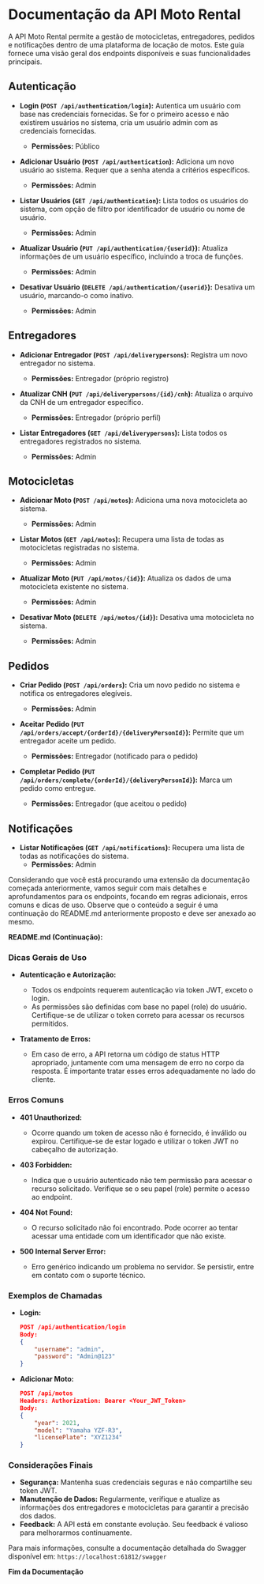 # Documentação da API Moto Rental

A API Moto Rental permite a gestão de motocicletas, entregadores, pedidos e notificações dentro de uma plataforma de locação de motos. Este guia fornece uma visão geral dos endpoints disponíveis e suas funcionalidades principais.

## Autenticação

- **Login (`POST /api/authentication/login`):** Autentica um usuário com base nas credenciais fornecidas. Se for o primeiro acesso e não existirem usuários no sistema, cria um usuário admin com as credenciais fornecidas.
  - **Permissões:** Público

- **Adicionar Usuário (`POST /api/authentication`):** Adiciona um novo usuário ao sistema. Requer que a senha atenda a critérios específicos.
  - **Permissões:** Admin

- **Listar Usuários (`GET /api/authentication`):** Lista todos os usuários do sistema, com opção de filtro por identificador de usuário ou nome de usuário.
  - **Permissões:** Admin

- **Atualizar Usuário (`PUT /api/authentication/{userid}`):** Atualiza informações de um usuário específico, incluindo a troca de funções.
  - **Permissões:** Admin

- **Desativar Usuário (`DELETE /api/authentication/{userid}`):** Desativa um usuário, marcando-o como inativo.
  - **Permissões:** Admin

## Entregadores

- **Adicionar Entregador (`POST /api/deliverypersons`):** Registra um novo entregador no sistema.
  - **Permissões:** Entregador (próprio registro)

- **Atualizar CNH (`PUT /api/deliverypersons/{id}/cnh`):** Atualiza o arquivo da CNH de um entregador específico.
  - **Permissões:** Entregador (próprio perfil)

- **Listar Entregadores (`GET /api/deliverypersons`):** Lista todos os entregadores registrados no sistema.
  - **Permissões:** Admin

## Motocicletas

- **Adicionar Moto (`POST /api/motos`):** Adiciona uma nova motocicleta ao sistema.
  - **Permissões:** Admin

- **Listar Motos (`GET /api/motos`):** Recupera uma lista de todas as motocicletas registradas no sistema.
  - **Permissões:** Admin

- **Atualizar Moto (`PUT /api/motos/{id}`):** Atualiza os dados de uma motocicleta existente no sistema.
  - **Permissões:** Admin

- **Desativar Moto (`DELETE /api/motos/{id}`):** Desativa uma motocicleta no sistema.
  - **Permissões:** Admin

## Pedidos

- **Criar Pedido (`POST /api/orders`):** Cria um novo pedido no sistema e notifica os entregadores elegíveis.
  - **Permissões:** Admin

- **Aceitar Pedido (`PUT /api/orders/accept/{orderId}/{deliveryPersonId}`):** Permite que um entregador aceite um pedido.
  - **Permissões:** Entregador (notificado para o pedido)

- **Completar Pedido (`PUT /api/orders/complete/{orderId}/{deliveryPersonId}`):** Marca um pedido como entregue.
  - **Permissões:** Entregador (que aceitou o pedido)

## Notificações

- **Listar Notificações (`GET /api/notifications`):** Recupera uma lista de todas as notificações do sistema.
  - **Permissões:** Admin


Considerando que você está procurando uma extensão da documentação começada anteriormente, vamos seguir com mais detalhes e aprofundamentos para os endpoints, focando em regras adicionais, erros comuns e dicas de uso. Observe que o conteúdo a seguir é uma continuação do README.md anteriormente proposto e deve ser anexado ao mesmo.

**README.md (Continuação):**

### Dicas Gerais de Uso

- **Autenticação e Autorização:** 
  - Todos os endpoints requerem autenticação via token JWT, exceto o login.
  - As permissões são definidas com base no papel (role) do usuário. Certifique-se de utilizar o token correto para acessar os recursos permitidos.

- **Tratamento de Erros:**
  - Em caso de erro, a API retorna um código de status HTTP apropriado, juntamente com uma mensagem de erro no corpo da resposta. É importante tratar esses erros adequadamente no lado do cliente.

### Erros Comuns

- **401 Unauthorized:** 
  - Ocorre quando um token de acesso não é fornecido, é inválido ou expirou. Certifique-se de estar logado e utilizar o token JWT no cabeçalho de autorização.

- **403 Forbidden:** 
  - Indica que o usuário autenticado não tem permissão para acessar o recurso solicitado. Verifique se o seu papel (role) permite o acesso ao endpoint.

- **404 Not Found:** 
  - O recurso solicitado não foi encontrado. Pode ocorrer ao tentar acessar uma entidade com um identificador que não existe.

- **500 Internal Server Error:** 
  - Erro genérico indicando um problema no servidor. Se persistir, entre em contato com o suporte técnico.

### Exemplos de Chamadas

- **Login:**
  ```json
  POST /api/authentication/login
  Body:
  {
      "username": "admin",
      "password": "Admin@123"
  }
  ```

- **Adicionar Moto:**
  ```json
  POST /api/motos
  Headers: Authorization: Bearer <Your_JWT_Token>
  Body:
  {
      "year": 2021,
      "model": "Yamaha YZF-R3",
      "licensePlate": "XYZ1234"
  }
  ```

### Considerações Finais

- **Segurança:** Mantenha suas credenciais seguras e não compartilhe seu token JWT.
- **Manutenção de Dados:** Regularmente, verifique e atualize as informações dos entregadores e motocicletas para garantir a precisão dos dados.
- **Feedback:** A API está em constante evolução. Seu feedback é valioso para melhorarmos continuamente.

Para mais informações, consulte a documentação detalhada do Swagger disponível em: `https://localhost:61812/swagger`

**Fim da Documentação**

